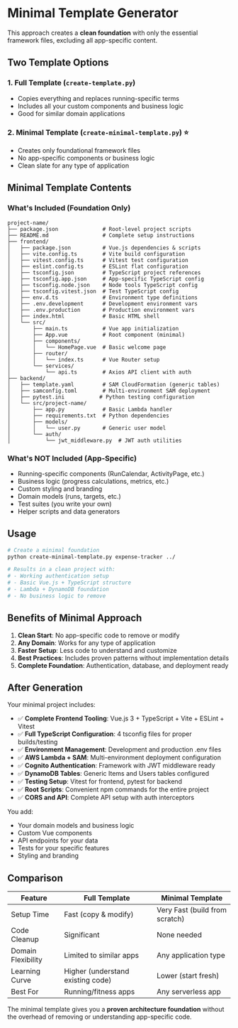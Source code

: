 # Minimal Template Generator

This approach creates a **clean foundation** with only the essential framework files, excluding all app-specific content.

## Two Template Options

### 1. Full Template (`create-template.py`)
- Copies everything and replaces running-specific terms
- Includes all your custom components and business logic
- Good for similar domain applications

### 2. Minimal Template (`create-minimal-template.py`) ⭐
- Creates only foundational framework files
- No app-specific components or business logic
- Clean slate for any type of application

## Minimal Template Contents

### What's Included (Foundation Only)
```
project-name/
├── package.json              # Root-level project scripts
├── README.md                 # Complete setup instructions
├── frontend/
│   ├── package.json          # Vue.js dependencies & scripts
│   ├── vite.config.ts        # Vite build configuration
│   ├── vitest.config.ts      # Vitest test configuration
│   ├── eslint.config.ts      # ESLint flat configuration
│   ├── tsconfig.json         # TypeScript project references
│   ├── tsconfig.app.json     # App-specific TypeScript config
│   ├── tsconfig.node.json    # Node tools TypeScript config
│   ├── tsconfig.vitest.json  # Test TypeScript config
│   ├── env.d.ts              # Environment type definitions
│   ├── .env.development      # Development environment vars
│   ├── .env.production       # Production environment vars
│   ├── index.html            # Basic HTML shell
│   └── src/
│       ├── main.ts           # Vue app initialization
│       ├── App.vue           # Root component (minimal)
│       ├── components/
│       │   └── HomePage.vue  # Basic welcome page
│       ├── router/
│       │   └── index.ts      # Vue Router setup
│       └── services/
│           └── api.ts        # Axios API client with auth
├── backend/
│   ├── template.yaml         # SAM CloudFormation (generic tables)
│   ├── samconfig.toml        # Multi-environment SAM deployment
│   ├── pytest.ini           # Python testing configuration
│   └── src/project-name/
│       ├── app.py            # Basic Lambda handler
│       ├── requirements.txt  # Python dependencies
│       ├── models/
│       │   └── user.py       # Generic user model
│       └── auth/
│           └── jwt_middleware.py  # JWT auth utilities
```

### What's NOT Included (App-Specific)
- Running-specific components (RunCalendar, ActivityPage, etc.)
- Business logic (progress calculations, metrics, etc.)
- Custom styling and branding
- Domain models (runs, targets, etc.)
- Test suites (you write your own)
- Helper scripts and data generators

## Usage

```bash
# Create a minimal foundation
python create-minimal-template.py expense-tracker ../

# Results in a clean project with:
# - Working authentication setup
# - Basic Vue.js + TypeScript structure
# - Lambda + DynamoDB foundation
# - No business logic to remove
```

## Benefits of Minimal Approach

1. **Clean Start**: No app-specific code to remove or modify
2. **Any Domain**: Works for any type of application
3. **Faster Setup**: Less code to understand and customize
4. **Best Practices**: Includes proven patterns without implementation details
5. **Complete Foundation**: Authentication, database, and deployment ready

## After Generation

Your minimal project includes:
- ✅ **Complete Frontend Tooling**: Vue.js 3 + TypeScript + Vite + ESLint + Vitest
- ✅ **Full TypeScript Configuration**: 4 tsconfig files for proper builds/testing
- ✅ **Environment Management**: Development and production .env files
- ✅ **AWS Lambda + SAM**: Multi-environment deployment configuration
- ✅ **Cognito Authentication**: Framework with JWT middleware ready
- ✅ **DynamoDB Tables**: Generic Items and Users tables configured
- ✅ **Testing Setup**: Vitest for frontend, pytest for backend
- ✅ **Root Scripts**: Convenient npm commands for the entire project
- ✅ **CORS and API**: Complete API setup with auth interceptors

You add:
- Your domain models and business logic
- Custom Vue components
- API endpoints for your data
- Tests for your specific features
- Styling and branding

## Comparison

| Feature | Full Template | Minimal Template |
|---------|---------------|------------------|
| Setup Time | Fast (copy & modify) | Very Fast (build from scratch) |
| Code Cleanup | Significant | None needed |
| Domain Flexibility | Limited to similar apps | Any application type |
| Learning Curve | Higher (understand existing code) | Lower (start fresh) |
| Best For | Running/fitness apps | Any serverless app |

The minimal template gives you a **proven architecture foundation** without the overhead of removing or understanding app-specific code.